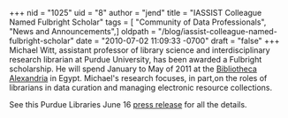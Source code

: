 +++
nid = "1025"
uid = "8"
author = "jend"
title = "IASSIST Colleague Named Fulbright Scholar"
tags = [ "Community of Data Professionals", "News and Announcements",]
oldpath = "/blog/iassist-colleague-named-fulbright-scholar"
date = "2010-07-02 11:09:33 -0700"
draft = "false"
+++
Michael Witt, assistant professor of library science and
interdisciplinary research librarian at Purdue University, has been
awarded a Fulbright scholarship. He will spend January to May of 2011 at
the [Bibliotheca
Alexandria](http://www.bibalex.org/Home/Default_EN.aspx "Bibliotheca Alexandria")
in Egypt. Michael's research focuses, in part,on the roles of librarians
in data curation and managing electronic resource collections.

See this Purdue Libraries June 16 [press
release](http://blogs.lib.purdue.edu/news/2010/06/16/purdue-libraries-professor-headed-to-egypt-as-fulbright-scholar/ "Purdue Press Release")
for all the details.
